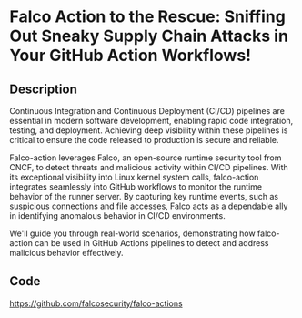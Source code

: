 # Falco Action to the Rescue: Sniffing Out Sneaky Supply Chain Attacks in Your GitHub Action Workflows!

## Description
Continuous Integration and Continuous Deployment (CI/CD) pipelines are essential in modern software development, enabling rapid code integration, testing, and deployment. Achieving deep visibility within these pipelines is critical to ensure the code released to production is secure and reliable.

Falco-action leverages Falco, an open-source runtime security tool from CNCF, to detect threats and malicious activity within CI/CD pipelines. With its exceptional visibility into Linux kernel system calls, falco-action integrates seamlessly into GitHub workflows to monitor the runtime behavior of the runner server. By capturing key runtime events, such as suspicious connections and file accesses, Falco acts as a dependable ally in identifying anomalous behavior in CI/CD environments.

We'll guide you through real-world scenarios, demonstrating how falco-action can be used in GitHub Actions pipelines to detect and address malicious behavior effectively.

## Code
https://github.com/falcosecurity/falco-actions
